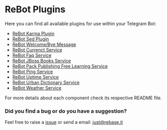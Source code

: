 # ReBot Plugins

Here you can find all available plugins for use within your Telegram Bot:

- [ReBot Karma Plugin](rebot-karma-plugin/README.md)
- [ReBot Sed Plugin](rebot-sed-plugin/README.md)
- [ReBot Welcome/Bye Message](rebot-welcome-message-plugin/README.md)
- [ReBot Currenct Service](rebot-currency-plugin/README.md)
- [ReBot Faq Service](rebot-faq-plugin/README.md)
- [ReBot JBoss Books Service](rebot-jboss-books-plugin/README.md)
- [ReBot Pack Publishing Free Learning Service](rebot-packt-free-learning-plugin/README.md)
- [ReBot Ping Service](rebot-ping-plugin/README.md)
- [ReBot Uptime Service](rebot-uptime-plugin/README.md)
- [ReBot Urban Dictionary Service](rebot-urban-dictionary-plugin/README.md)
- [ReBot Weather Service](rebot-weather-plugin/README.md)


For more details about each component check its respective README file.

### Did you find a bug or do you have a suggestion?
Feel free to raise a [issue](https://github.com/rebase-it/rebot/issues/new) or send a email: just@rebase.it